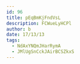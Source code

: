 ```yaml
---
id: 96
title: pEqBmKjFndVsL
description: FCWueLyHCPl
author: b
date: 17/13/13
tags:
  - NdAxYNQmJHarRymA
  - JMlUgSnCckJAirBCSZkxS
---
```

